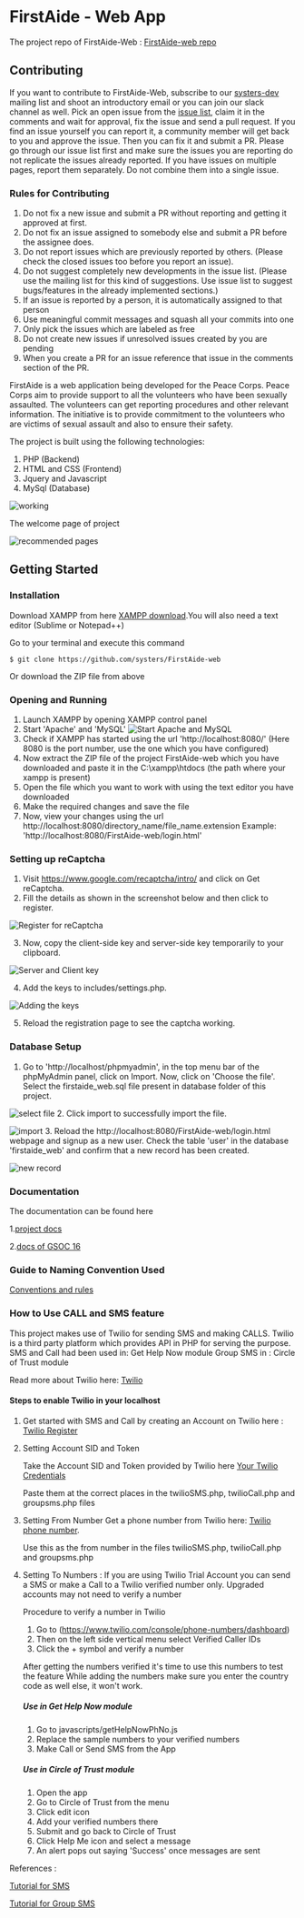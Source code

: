 # FirstAide - Web App

The project repo of FirstAide-Web : [FirstAide-web repo](https://github.com/systers/FirstAide-web)

## Contributing 
If you want to contribute to FirstAide-Web, subscribe to our [systers-dev](http://systers.org/mailman/listinfo/systers-dev) mailing list and shoot an introductory email or you can join our slack channel as well. Pick an open issue from the [issue list](https://github.com/systers/FirstAide-Web/issues), claim it in the comments and wait for approval, fix the issue and send a pull request. 
If you find an issue yourself you can report it, a community member will get back to you and approve the issue. Then you can fix it and submit a PR. Please go through our issue list first and make sure the issues you are reporting  do not replicate the issues already reported. If you have issues on multiple pages, report them separately. Do not combine them into a single issue.

### Rules for Contributing
1. Do not fix a new issue and submit a PR without reporting and getting it approved at first.
2. Do not fix an issue assigned to somebody else and submit a PR before the assignee does. 
3. Do not report issues which are previously reported by others. (Please check the closed issues too before you report an issue). 
4. Do not suggest completely new developments in the issue list. (Please use the mailing list for this kind of suggestions. Use issue list to suggest bugs/features in the already implemented sections.)
5. If an issue is reported by a person, it is automatically assigned to that person
6. Use meaningful commit messages and squash all your commits into one
7. Only pick the issues which are labeled as free
8. Do not create new issues if unresolved issues created by you are pending
9. When you create a PR for an issue reference that issue in the comments section of the PR.


FirstAide is a web application being developed for the Peace Corps. Peace Corps aim to provide support to all the volunteers who have been sexually assaulted. The volunteers can get reporting procedures and other relevant information. The initiative is to provide commitment to the volunteers who are victims of sexual assault and also to ensure their safety.

The project is built using the following technologies:
 1. PHP (Backend)
 2. HTML and CSS (Frontend)
 3. Jquery and Javascript
 4. MySql (Database)

![working](https://cloud.githubusercontent.com/assets/14356938/15768596/d4ae5218-296f-11e6-9102-0d39e2bcd1da.jpg)

The welcome page of project

![recommended pages](https://cloud.githubusercontent.com/assets/14356938/15768497/001cb95e-296f-11e6-8cf4-052ffc24e154.png)

## Getting Started

### Installation
Download XAMPP from here [XAMPP download](https://www.apachefriends.org/download.html).You will also need a text editor (Sublime or Notepad++) 

Go to your terminal and execute this command

    $ git clone https://github.com/systers/FirstAide-web

Or download the ZIP file from above

### Opening and Running
1. Launch XAMPP by opening XAMPP control panel
2. Start 'Apache' and 'MySQL'
![Start Apache and MySQL](images/installation/1.png)
3. Check if XAMPP has started using the url 'http://localhost:8080/' (Here 8080 is the port number, use the one which you have configured)
4. Now extract the ZIP file of the project FirstAide-web which you have downloaded and paste it in the C:\xampp\htdocs (the path where your xampp is present)
5. Open the file which you want to work with using the text editor you have downloaded
6. Make the required changes and save the file
7. Now, view your changes using the url http://localhost:8080/directory_name/file_name.extension  Example: 'http://localhost:8080/FirstAide-web/login.html'

### Setting up reCaptcha
1. Visit https://www.google.com/recaptcha/intro/ and click on Get reCaptcha. 
2. Fill the details as shown in the screenshot below and then click to register.

![Register for reCaptcha](images/recaptcha/1.png)

3. Now, copy the client-side key and server-side key temporarily to your clipboard.

![Server and Client key](images/recaptcha/2.jpg)

4. Add the keys to includes/settings.php.

![Adding the keys](images/recaptcha/3.png)

5. Reload the registration page to see the captcha working.


### Database Setup
1. Go to 'http://localhost/phpmyadmin', in the top menu bar of the phpMyAdmin panel, click on Import. Now, click on 'Choose the file'. Select the firstaide_web.sql file present in database folder of this project.

![select file](images/installation/6.png)
2. Click import to successfully import the file.

![import](images/installation/7.png)
3. Reload the http://localhost:8080/FirstAide-web/login.html webpage and signup as a new user. Check the table 'user' in the database 'firstaide_web' and confirm that a new record has been created.


![new record](images/installation/8.png)

### Documentation

The documentation can be found here

1.[project docs](https://github.com/systers/FirstAide-web/tree/master/project-docs)

2.[docs of GSOC 16](https://github.com/systers/FirstAide-web/tree/master/work-docs)

### Guide to Naming Convention Used
[Conventions and rules](https://google.github.io/styleguide/htmlcssguide.html)

### How to Use CALL and SMS feature
This project makes use of Twilio for sending SMS and making CALLS. Twilio is a third party platform which provides API in PHP for serving the purpose.
SMS and Call had been used in:
Get Help Now module
Group SMS in :
Circle of Trust module

Read more about Twilio here: [Twilio](https://www.twilio.com/)

#### Steps to enable Twilio in your localhost
1. Get started with SMS and Call by creating an Account on Twilio here : [Twilio Register](https://www.twilio.com/try-twilio)
2. Setting Account SID and Token
   
   Take the Account SID and Token provided by Twilio here [Your Twilio Credentials](https://www.twilio.com/console)
   
   Paste them at the correct places in  the twilioSMS.php, twilioCall.php and groupsms.php files
3. Setting From Number
   Get a phone number from Twilio here: [Twilio phone number](https://www.twilio.com/console/phone-numbers/dashboard).

   Use this as the from number in the files twilioSMS.php, twilioCall.php and groupsms.php
4. Setting To Numbers :
   If you are using Twilio Trial Account you can send a SMS or make a Call to a Twilio verified number only. Upgraded accounts may not   need to verify a number

   Procedure to verify a number in Twilio
   1. Go to (https://www.twilio.com/console/phone-numbers/dashboard)
   2. Then on the left side vertical menu select Verified Caller IDs
   3. Click the + symbol and verify a number
   
   After getting the numbers verified it's time to use this numbers to test the feature
   While adding the numbers make sure you enter the country code as well else, it won't work.
   ##### Use in Get Help Now module
   1. Go to javascripts/getHelpNowPhNo.js
   2. Replace the sample numbers to your verified numbers
   3. Make Call or Send SMS from the App
  
   ##### Use in Circle of Trust module
   1. Open the app
   2. Go to Circle of Trust from the menu
   3. Click edit icon
   4. Add your verified numbers there
   5. Submit and go back to Circle of Trust
   6. Click Help Me icon and select a message
   7. An alert pops out saying 'Success' once messages are sent

References : 

[Tutorial for SMS](https://www.youtube.com/watch?v=jZPeNfLD5Yc)

[Tutorial for Group SMS](https://www.youtube.com/watch?v=G4oluQf_7S4)
